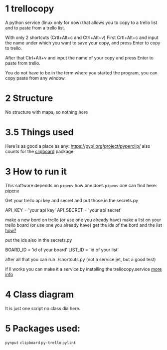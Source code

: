 # 1 trellocopy

A python service (linux only for now) that allows you to copy to a trello list and to paste from a trello list.

With only 2 shortcuts (Crtl+Alt+c and Ctrl+Alt+v)
First Crtl+Alt+c and input the name under which you want to save your copy, and press Enter to copy to trello.

After that Ctrl+Alt+v and input the name of your copy and press Enter to paste from trello.

You do not have to be in the term where you started the program, you can copy paste from any window.

# 2 Structure

No structure with maps, so nothing here

# 3.5 Things used

Here is as good a place as any:
https://pypi.org/project/pyperclip/
also counts for the [clipboard](https://pypi.org/project/clipboard/) package

# 3 How to run it

This software depends on `pipenv` how one does `pipenv` one can find here: [pipenv](https://docs.python-guide.org/dev/virtualenvs/)

Get your trello api key and secret and put those in the secrets.py

API_KEY = 'your api key'
API_SECRET = 'your api secret'

make a new bord on trello (or use one you already have)
make a list on your trello board (or use one you already have)
get the ids of the bord and the list [how?](https://community.atlassian.com/t5/Trello-questions/How-to-get-Trello-Board-ID/qaq-p/1347525)

put the ids also in the secrets.py

BOARD_ID = 'id of your board'
LIST_ID = 'id of your list'

after all that you can run ./shortcuts.py (not a service jet, but a good test)

if ll works you can make it a service by installing the trellocopy.service [more info](https://www.shubhamdipt.com/blog/how-to-create-a-systemd-service-in-linux/)

# 4 Class diagram

It is just one script no class dia here.

# 5 Packages used:

`pynput`
`clipboard`
`py-trello`
`pylint`
